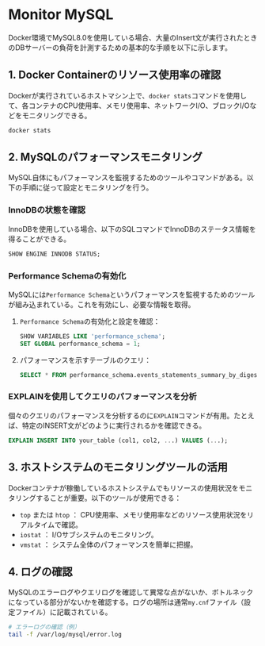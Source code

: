 # Monitor MySQL

Docker環境でMySQL8.0を使用している場合、大量のInsert文が実行されたときのDBサーバーの負荷を計測するための基本的な手順を以下に示します。

## 1. Docker Containerのリソース使用率の確認

Dockerが実行されているホストマシン上で、`docker stats`コマンドを使用して、各コンテナのCPU使用率、メモリ使用率、ネットワークI/O、ブロックI/Oなどをモニタリングできる。

```bash
docker stats
```

## 2. MySQLのパフォーマンスモニタリング

MySQL自体にもパフォーマンスを監視するためのツールやコマンドがある。以下の手順に従って設定とモニタリングを行う。

### InnoDBの状態を確認

InnoDBを使用している場合、以下のSQLコマンドでInnoDBのステータス情報を得ることができる。

```sql
SHOW ENGINE INNODB STATUS;
```

### Performance Schemaの有効化

MySQLには`Performance Schema`というパフォーマンスを監視するためのツールが組み込まれている。これを有効にし、必要な情報を取得。

1. `Performance Schema`の有効化と設定を確認：

    ```sql
    SHOW VARIABLES LIKE 'performance_schema';
    SET GLOBAL performance_schema = 1;
    ```

2. パフォーマンスを示すテーブルのクエリ：

    ```sql
    SELECT * FROM performance_schema.events_statements_summary_by_digest ORDER BY SUM_TIMER_WAIT DESC LIMIT 10;
    ```

### EXPLAINを使用してクエリのパフォーマンスを分析

個々のクエリのパフォーマンスを分析するのに`EXPLAIN`コマンドが有用。たとえば、特定のINSERT文がどのように実行されるかを確認できる。

```sql
EXPLAIN INSERT INTO your_table (col1, col2, ...) VALUES (...);
```

## 3. ホストシステムのモニタリングツールの活用

Dockerコンテナが稼働しているホストシステムでもリソースの使用状況をモニタリングすることが重要。以下のツールが使用できる：

- `top` または `htop` ： CPU使用率、メモリ使用率などのリソース使用状況をリアルタイムで確認。
- `iostat` ： I/Oサブシステムのモニタリング。
- `vmstat` ： システム全体のパフォーマンスを簡単に把握。

## 4. ログの確認

MySQLのエラーログやクエリログを確認して異常な点がないか、ボトルネックになっている部分がないかを確認する。ログの場所は通常`my.cnf`ファイル（設定ファイル）に記載されている。

```bash
# エラーログの確認（例）
tail -f /var/log/mysql/error.log
```
